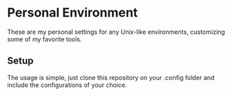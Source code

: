 # Personal Environment

These are my personal settings for any Unix-like environments, customizing some of my favorite tools.

## Setup

The usage is simple, just clone this repository on your .config folder and include the configurations of your choice.


